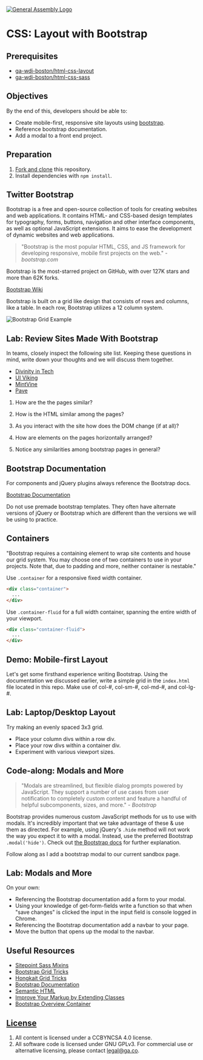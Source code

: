 [![General Assembly Logo](https://camo.githubusercontent.com/1a91b05b8f4d44b5bbfb83abac2b0996d8e26c92/687474703a2f2f692e696d6775722e636f6d2f6b6538555354712e706e67)](https://generalassemb.ly/education/web-development-immersive)

# CSS: Layout with Bootstrap

## Prerequisites

- [ga-wdi-boston/html-css-layout](https://git.generalassemb.ly/ga-wdi-boston/html-css-layout)
- [ga-wdi-boston/html-css-sass](https://git.generalassemb.ly/ga-wdi-boston/html-css-sass)

## Objectives

By the end of this, developers should be able to:

- Create mobile-first, responsive site layouts using
    [bootstrap](http://getbootstrap.com).
- Reference bootstrap documentation.
- Add a modal to a front end project.

## Preparation

1. [Fork and clone](https://git.generalassemb.ly/ga-wdi-boston/meta/wiki/ForkAndClone)
    this repository.
1. Install dependencies with `npm install`.

## Twitter Bootstrap

Bootstrap is a free and open-source collection of tools for creating websites
and web applications. It contains HTML- and CSS-based design templates for
typography, forms, buttons, navigation and other interface components, as
well as optional JavaScript extensions. It aims to ease the development of
dynamic websites and web applications.

>"Bootstrap is the most popular HTML, CSS, and JS framework for developing
>responsive, mobile first projects on the web." _- bootstrap.com_

Bootstrap is the most-starred project on GitHub, with over 127K stars and more
than 62K forks.

[Bootstrap Wiki](https://en.wikipedia.org/wiki/Bootstrap_(front-end_framework))

Bootstrap is built on a grid like design that consists of rows and columns, like
a table. In each row, Bootstrap utilizes a 12 column system.

![Bootstrap Grid Example](https://cloud.githubusercontent.com/assets/8379295/15674757/818a4ff2-270c-11e6-8ad3-9d5825f0c188.png)

## Lab: Review Sites Made With Bootstrap

In teams, closely inspect the following site list.  Keeping these questions in
mind, write down your thoughts and we will discuss them together.

- [Divinity in Tech](http://divinityintech.com/)
- [UI Viking](http://uiviking.com/)
- [MintVine](https://mintvine.com/)
- [Pave](http://pavingtheway.net/)

1. How are the the pages similar?

1. How is the HTML similar among the pages?

1. As you interact with the site how does the DOM change (if at all)?

1. How are elements on the pages horizontally arranged?

1. Notice any similarities among bootstrap pages in general?

## Bootstrap Documentation

For components and jQuery plugins always reference the Bootstrap docs.

 [Bootstrap Documentation](http://getbootstrap.com/)

Do not use premade bootstrap templates. They often have alternate versions of
jQuery or Bootstrap which are different than the versions we will be using to
practice.

## Containers

"Bootstrap requires a containing element to wrap site contents and house our
grid system. You may choose one of two containers to use in your projects. Note
that, due to padding and more, neither container is nestable."

Use `.container` for a responsive fixed width container.

```html
<div class="container">
  ...
</div>
```

Use `.container-fluid` for a full width container, spanning the entire width of
your viewport.

```html
<div class="container-fluid">
  ...
</div>
```

## Demo: Mobile-first Layout

Let's get some firsthand experience writing Bootstrap.  Using the
documentation we discussed earlier, write a simple grid in the `index.html` file
located in this repo.  Make use of col-#, col-sm-#, col-md-#, and col-lg-#.

## Lab: Laptop/Desktop Layout

Try making an evenly spaced 3x3 grid.

- Place your column divs within a row div.
- Place your row divs within a container div.
- Experiment with various viewport sizes.

## Code-along: Modals and More

>"Modals are streamlined, but flexible dialog prompts powered by JavaScript. They
>support a number of use cases from user notification to completely custom
>content and feature a handful of helpful subcomponents, sizes, and more."
>_- Bootstrap_

Bootstrap provides numerous custom JavaScript methods for us to use with modals.
It's incredibly important that we take advantage of these & use them as
directed. For example, using jQuery's `.hide` method will not work the way you
expect it to with a modal. Instead, use the preferred Bootstrap
`.modal('hide')`. Check out
[the Bootstrap docs](https://getbootstrap.com/docs/4.1/components/modal/#methods)
for further explanation.

Follow along as I add a bootstrap modal to our current sandbox page.

## Lab: Modals and More

On your own:

- Referencing the Bootstrap documentation add a form to your
    modal.
- Using your knowledge of get-form-fields write a function so that when "save changes"
    is clicked the input in the input field is console logged in Chrome.
- Referencing the Bootstrap documentation add a navbar to your page.
- Move the button that opens up the modal to the navbar.

## Useful Resources

- [Sitepoint Sass Mixins](http://www.sitepoint.com/5-useful-sass-mixins-bootstrap/)
- [Bootstrap Grid Tricks](http://willschenk.com/bootstrap-advanced-grid-tricks/)
- [Hongkait Grid Tricks](http://www.hongkiat.com/blog/bootstrap-and-sass/)
- [Bootstrap Documentation](http://getbootstrap.com/)
- [Semantic HTML](http://stackoverflow.com/a/24765186/402618/)
- [Improve Your Markup by Extending Classes](https://coderwall.com/p/wixovg/bootstrap-without-all-the-debt)
- [Bootstrap Overview Container](https://getbootstrap.com/docs/4.1/layout/overview/#containers)

## [License](LICENSE)

1. All content is licensed under a CC­BY­NC­SA 4.0 license.
1. All software code is licensed under GNU GPLv3. For commercial use or
    alternative licensing, please contact legal@ga.co.
